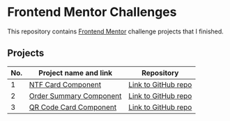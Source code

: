 # Frontend Mentor Challenges

This repository contains [Frontend Mentor](https://www.frontendmentor.io/challenges) challenge projects that I finished.

## Projects

| No. | Project name and link                                                                             | Repository |
| --- | ------------------------------------------------------------------------------------------------- | ---- |
| 1   | [NTF Card Component](https://fabianojunior1.github.io/Frontend-Mentor/nft-preview-card-component/)| [Link to GitHub repo](https://github.com/fabianojunior1/Frontend-Mentor/tree/main/nft-preview-card-component) |
| 2   | [Order Summary Component](https://fabianojunior1.github.io/Frontend-Mentor/order-summary-component/)| [Link to GitHub repo](https://github.com/fabianojunior1/Frontend-Mentor/tree/main/order-summary-component) |
| 3   | [QR Code Card Component](https://fabianojunior1.github.io/Frontend-Mentor/qr-code-component/)| [Link to GitHub repo](https://github.com/fabianojunior1/Frontend-Mentor/tree/main/qr-code-component) |

